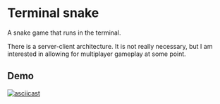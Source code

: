 # Terminal snake

A snake game that runs in the terminal.

There is a server-client architecture. It is not really necessary, but I am interested in allowing
for multiplayer gameplay at some point.

## Demo

[![asciicast](https://asciinema.org/a/458775.svg)](https://asciinema.org/a/458775)

